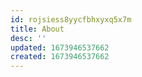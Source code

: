 ```yaml
---
id: rojsiess8yycfbhxyxq5x7m
title: About
desc: ''
updated: 1673946537662
created: 1673946537662
---
```

